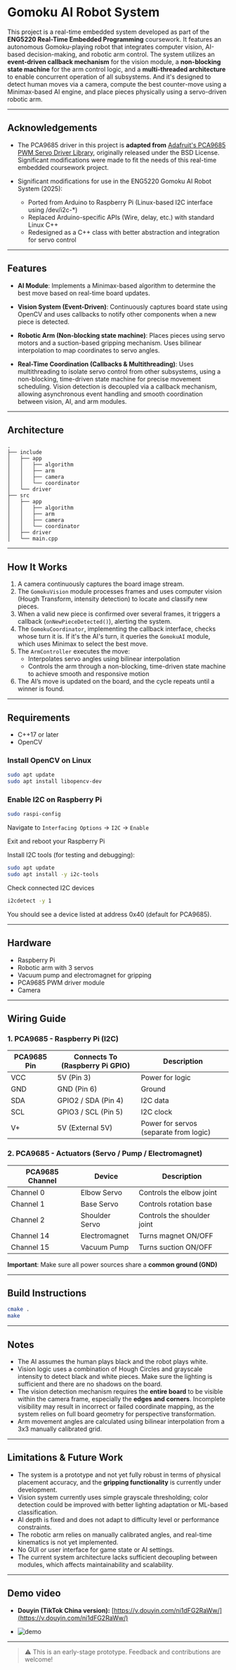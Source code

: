 # Gomoku AI Robot System

This project is a real-time embedded system developed as part of the **ENG5220 Real-Time Embedded Programming** coursework. It features an autonomous Gomoku-playing robot that integrates computer vision, AI-based decision-making, and robotic arm control. The system utilizes an **event-driven callback mechanism** for the vision module, a **non-blocking state machine** for the arm control logic, and a **multi-threaded architecture** to enable concurrent operation of all subsystems. And it's designed to detect human moves via a camera, compute the best counter-move using a Minimax-based AI engine, and place pieces physically using a servo-driven robotic arm.

---

## Acknowledgements

- The PCA9685 driver in this project is **adapted from** [Adafruit's PCA9685 PWM Servo Driver Library](https://github.com/adafruit/Adafruit-PWM-Servo-Driver-Library), originally released under the BSD License. Significant modifications were made to fit the needs of this real-time embedded coursework project.

- Significant modifications for use in the ENG5220 Gomoku AI Robot System (2025):
   - Ported from Arduino to Raspberry Pi (Linux-based I2C interface using /dev/i2c-*)
   - Replaced Arduino-specific APIs (Wire, delay, etc.) with standard Linux C++
   - Redesigned as a C++ class with better abstraction and integration for servo control

---

## Features

- **AI Module**: Implements a Minimax-based algorithm to determine the best move based on real-time board updates.

- **Vision System (Event-Driven)**: Continuously captures board state using OpenCV and uses callbacks to notify other components when a new piece is detected.

- **Robotic Arm (Non-blocking state machine)**: Places pieces using servo motors and a suction-based gripping mechanism. Uses bilinear interpolation to map coordinates to servo angles.

- **Real-Time Coordination (Callbacks & Multithreading)**: Uses multithreading to isolate servo control from other subsystems, using a non-blocking, time-driven state machine for precise movement scheduling. Vision detection is decoupled via a callback mechanism, allowing asynchronous event handling and smooth coordination between vision, AI, and arm modules.

---

## Architecture

```
.
├── include
│   ├── app
│   │   ├── algorithm
│   │   ├── arm
│   │   ├── camera
│   │   └── coordinator
│   └── driver
├── src
│   ├── app
│   │   ├── algorithm
│   │   ├── arm
│   │   ├── camera
│   │   └── coordinator
│   ├── driver
│   └── main.cpp
```

---

## How It Works

1. A camera continuously captures the board image stream.
2. The `GomokuVision` module processes frames and uses computer vision (Hough Transform, intensity detection) to locate and classify new pieces.
3. When a valid new piece is confirmed over several frames, it triggers a callback (`onNewPieceDetected()`), alerting the system.
4. The `GomokuCoordinator`, implementing the callback interface, checks whose turn it is. If it's the AI's turn, it queries the `GomokuAI` module, which uses Minimax to select the best move.
5. The `ArmController` executes the move:
   - Interpolates servo angles using bilinear interpolation
   - Controls the arm through a non-blocking, time-driven state machine to achieve smooth and responsive motion
6. The AI’s move is updated on the board, and the cycle repeats until a winner is found.

---

## Requirements

- C++17 or later
- OpenCV

### Install OpenCV on Linux

```bash
sudo apt update
sudo apt install libopencv-dev
```

### Enable I2C on Raspberry Pi

```bash
sudo raspi-config
```

Navigate to `Interfacing Options` → `I2C` → `Enable`

Exit and reboot your Raspberry Pi

Install I2C tools (for testing and debugging):

```bash
sudo apt update
sudo apt install -y i2c-tools
```

Check connected I2C devices

```bash
i2cdetect -y 1
```

You should see a device listed at address 0x40 (default for PCA9685).

---

## Hardware

- Raspberry Pi
- Robotic arm with 3 servos
- Vacuum pump and electromagnet for gripping
- PCA9685 PWM driver module
- Camera

---

## Wiring Guide

### 1. PCA9685 - Raspberry Pi (I2C)

| PCA9685 Pin | Connects To (Raspberry Pi GPIO) | Description   |
|-------------|-------------------------------|-----------------|
| VCC         | 5V (Pin 3)                  | Power for logic |
| GND         | GND (Pin 6)                   | Ground          |
| SDA         | GPIO2 / SDA (Pin 4)           | I2C data        |
| SCL         | GPIO3 / SCL (Pin 5)           | I2C clock       |
| V+          | 5V (External 5V)              | Power for servos (separate from logic) |

### 2. PCA9685 - Actuators (Servo / Pump / Electromagnet)

| PCA9685 Channel | Device         | Description                       |
|------------------|----------------|----------------------------------|
| Channel 0        | Elbow Servo    | Controls the elbow joint         |
| Channel 1        | Base Servo     | Controls rotation base           |
| Channel 2        | Shoulder Servo | Controls the shoulder joint      |
| Channel 14       | Electromagnet  | Turns magnet ON/OFF              |
| Channel 15       | Vacuum Pump    | Turns suction ON/OFF             |

**Important**: Make sure all power sources share a **common ground (GND)**

---

## Build Instructions

```bash
cmake .
make
```

---

## Notes

- The AI assumes the human plays black and the robot plays white.
- Vision logic uses a combination of Hough Circles and grayscale intensity to detect black and white pieces. Make sure the lighting is sufficient and there are no shadows on the board.
- The vision detection mechanism requires the **entire board** to be visible within the camera frame, especially the **edges and corners**. Incomplete visibility may result in incorrect or failed coordinate mapping, as the system relies on full board geometry for perspective transformation.
- Arm movement angles are calculated using bilinear interpolation from a 3x3 manually calibrated grid.

---

## Limitations & Future Work

- The system is a prototype and not yet fully robust in terms of physical placement accuracy, and the **gripping functionality** is currently under development.
- Vision system currently uses simple grayscale thresholding; color detection could be improved with better lighting adaptation or ML-based classification.
- AI depth is fixed and does not adapt to difficulty level or performance constraints.
- The robotic arm relies on manually calibrated angles, and real-time kinematics is not yet implemented.
- No GUI or user interface for game state or AI settings.
- The current system architecture lacks sufficient decoupling between modules, which affects maintainability and scalability.

---

## Demo video

- **Douyin (TikTok China version):** [https://v.douyin.com/ni1dFG2RaWw/](https://v.douyin.com/ni1dFG2RaWw/)

- ![demo](https://github.com/user-attachments/assets/3c09957a-0d09-426d-88bf-5494eae97663)

---

> ⚠️ This is an early-stage prototype. Feedback and contributions are welcome!
